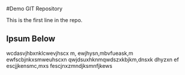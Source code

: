 #Demo GIT Repository

This is the first line in the repo.

## Ipsum Below

wcdasvjhbxnklcwevjhscx m, ewjhysn,mbvfueask,m ewfscbjnkxsmweuhscxn  qwjdsuxhknmqwdszxkbjkm,dnsxk
dhyzxn ef
escjjkensmc,mxs
fescjnxzmndjksmnfjkews
